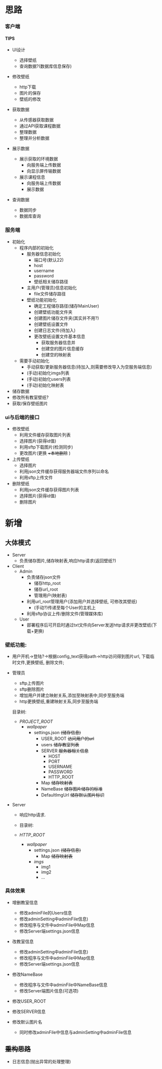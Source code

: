 # 思路



### 客户端

#### TIPS

+ UI设计
  + 选择壁纸
  + 查询数据?(数据库信息保存)
+ 修改壁纸
  + http下载
  + 图片的保存
  + 壁纸的修改
+ 获取数据
  + 从传感器获取数据
  + 通过API获取课程数据
  + 整理数据
  + 整理并分析数据
+ 展示数据
  + 展示获取的环境数据
    + 向服务端上传数据
    + 向显示屏传输数据
  + 展示课程信息
    + 向服务端上传数据
    + 展示数据

+ 查询数据
  + 数据同步
  + 数据库查询

### 服务端

+ 初始化
  + 程序内部的初始化
    + 服务器信息初始化
      + 端口号(默认22)
      + host
      + username
      + password
      + 壁纸相关储存路径
    + 主用户(管理员)信息初始化
      + file文件储存路径
    + 壁纸功能初始化
      + 确定工程储存路径(储存MainUser)
      + 创建壁纸功能文件夹
      + 创建图片储存文件夹(其实并不用?)
      + 创建壁纸设置文件
      + 创建日志文件(待加入)
      + 更改壁纸设置文件基本信息
        + 获取服务器信息并
        + 创建空的图片信息缓存
        + 创建空的映射表
  + 需要手动初始化
    + 手动获取/更新服务器信息(待加入,则需要修改导入为空服务端信息)
    + (手动)初始化imgs列表
    + (手动)初始化users列表
    + (手动)初始化映射表
+ 储存数据
+ 修改所有教室壁纸?
+ 获取/保存壁纸图片





### ui与后端的接口

+ 修改壁纸
  + 利用文件缓存获取图片列表
  + 选择图片(获得id值)
  + 利用sftp下载图片(检测同步)
  + 更改图片(更换 ~~+本地删除~~ )
+ 上传壁纸
  + 选择图片
  + 利用json文件缓存获得服务器端文件序列以命名
  + 利用sftp上传文件
+ 删除壁纸
  + 利用json文件缓存获得图片列表
  + 选择图片(获得id值)
  + 删除图片
  












# 新增

## 大体模式
+ Server
  + 负责储存图片,储存映射表,响应http请求(返回壁纸?)
+ Client
  + Admin
    + 负责储存json文件
      + 储存http_root
      + 储存url_root
      + 管理用户(映射表)
    + 利用url_root管理用户(添加用户并选择壁纸, 可修改其壁纸)
      + (手动?)传递至每个User的主机上
    + 利用sftp协议上传/删除文件(管理媒体库)
  + User
    + 部署程序后可开启时通过txt文件向Server发送http请求并更改壁纸(下载+更换)
  
### **壁纸功能:**

+ 用户开机->登陆?->根据config_text获得path->http访问得到图片url, 下载临时文件,更换壁纸, 删除文件;

+ 管理员
  + sftp上传图片
  + sftp删除图片
  + 增加用户并建立映射关系,添加至映射表中,同步至服务端
  + http更换壁纸,重建映射关系,同步至服务端
  
  目录树:
  + *PROJECT_ROOT*
    + *wallpaper*
      + settings.json ~~(储存信息)~~
        + USER_ROOT ~~访问用户的url~~
        + users ~~储存教室列表~~
        + SERVER ~~服务器相关信息~~
          + HOST
          + PORT
          + USERNAME
          + PASSWORD
          + HTTP_ROOT 
        + Map ~~储存映射表~~
        + NameBase ~~储存图片储存的标准~~
        + DefaultImgUrl ~~储存默认图片标识~~
  
+ Server
  + 响应http请求. 
  + 目录树:
  
  + *HTTP_ROOT*
    + *wallpaper*
      + settings.json ~~(储存信息)~~ 
        + Map ~~储存映射表~~
      + *imgs*
        + img1
        + img2
        + ...

### 具体效果
  
  + 增删教室信息
    + 修改adminFile的Users信息
    + 修改adminSetting中adminFile信息)
    + 修改程序与文件中adminFile中Map信息
    + 修改Server端settings.json信息
  + 改教室信息
    + 修改adminSetting中adminFile信息)
    + 修改程序与文件中adminFile中Map信息
    + 修改Server端settings.json信息
  + 修改NameBase  
    + 修改程序与文件中adminFile中NameBase信息
    + 修改Server端图片信息(可选项)
  + 修改USER_ROOT
  + 修改SERVER信息
  + 修改默认图片名
  
    + 同时修改adminFile中信息与adminSetting中adminFile信息
  
##  ~~重构思路~~

+ 日志信息(抛出异常的处理整理)  